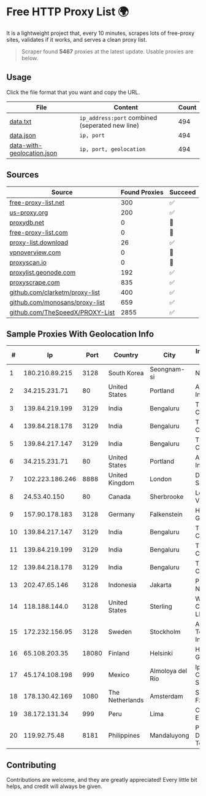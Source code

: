 
# Free HTTP Proxy List 🌍

It is a lightweight project that, every 10 minutes, scrapes lots of free-proxy sites, validates if it works, and serves a clean proxy list.


> Scraper found **5467** proxies at the latest update. Usable proxies are below.

## Usage

Click the file format that you want and copy the URL.


|File|Content|Count|
|----|-------|-----|
|[data.txt](https://raw.githubusercontent.com/themiralay/Proxy-List-World/master/data.txt)|`ip_address:port` combined (seperated new line)|494|
|[data.json](https://raw.githubusercontent.com/themiralay/Proxy-List-World/master/data.json)|`ip, port`|494|
|[data-with-geolocation.json](https://raw.githubusercontent.com/themiralay/Proxy-List-World/master/data-with-geolocation.json)|`ip, port, geolocation`|494|

## Sources

|Source|Found Proxies|Succeed|
|------|-------------|-------|
|[free-proxy-list.net](https://free-proxy-list.net)|300|✅|
|[us-proxy.org](https://www.us-proxy.org)|200|✅|
|[proxydb.net](http://proxydb.net)|0|🚫|
|[free-proxy-list.com](https://free-proxy-list.com/?page=&port=&type%5B%5D=http&type%5B%5D=https&up_time=0&search=Search)|0|🚫|
|[proxy-list.download](https://www.proxy-list.download/HTTP)|26|✅|
|[vpnoverview.com](https://vpnoverview.com/privacy/anonymous-browsing/free-proxy-servers)|0|🚫|
|[proxyscan.io](https://www.proxyscan.io)|0|🚫|
|[proxylist.geonode.com](https://proxylist.geonode.com/api/proxy-list?limit=300&page=1&sort_by=lastChecked&sort_type=desc&protocols=http,https)|192|✅|
|[proxyscrape.com](https://api.proxyscrape.com/v2/?request=displayproxies&protocol=http&timeout=10000&country=all&ssl=all&anonymity=all)|835|✅|
|[github.com/clarketm/proxy-list](https://raw.githubusercontent.com/clarketm/proxy-list/master/proxy-list-raw.txt)|400|✅|
|[github.com/monosans/proxy-list](https://raw.githubusercontent.com/monosans/proxy-list/main/proxies/http.txt)|659|✅|
|[github.com/TheSpeedX/PROXY-List](https://raw.githubusercontent.com/TheSpeedX/PROXY-List/master/http.txt)|2855|✅|


## Sample Proxies With Geolocation Info

|#|Ip|Port|Country|City|Internet Service Provider|
|-|--|----|-------|----|-------------------------|
|1|180.210.89.215|3128|South Korea|Seongnam-si|NHNCLOUD|
|2|34.215.231.71|80|United States|Portland|Amazon.com, Inc.|
|3|139.84.219.199|3129|India|Bengaluru|The Constant Company, LLC|
|4|139.84.218.178|3129|India|Bengaluru|The Constant Company, LLC|
|5|139.84.217.147|3129|India|Bengaluru|The Constant Company, LLC|
|6|34.215.231.71|80|United States|Portland|Amazon.com, Inc.|
|7|102.223.186.246|8888|United Kingdom|London|Dedicated Servers|
|8|24.53.40.150|80|Canada|Sherbrooke|Le Groupe Videotron Ltee|
|9|157.90.178.183|3128|Germany|Falkenstein|Hetzner Online GmbH|
|10|139.84.217.147|3129|India|Bengaluru|The Constant Company, LLC|
|11|139.84.219.199|3129|India|Bengaluru|The Constant Company, LLC|
|12|139.84.218.178|3129|India|Bengaluru|The Constant Company, LLC|
|13|202.47.65.146|3128|Indonesia|Jakarta|PT Filltech Antar Nusa|
|14|118.188.144.0|3128|United States|Sterling|Windstream Communications LLC|
|15|172.232.156.95|3128|Sweden|Stockholm|Akamai Technologies, Inc.|
|16|65.108.203.35|18080|Finland|Helsinki|Hetzner Online GmbH|
|17|45.174.108.198|999|Mexico|Almoloya del Río|Iptvtel Comunicaciones S De RL De CV|
|18|178.130.42.169|1080|The Netherlands|Amsterdam|Servers Tech Fzco|
|19|38.172.131.34|999|Peru|Lima|Conex TV E.I.R.L.|
|20|119.92.75.48|8181|Philippines|Mandaluyong|Philippine Long Distance Telephone Co.|



## Contributing

Contributions are welcome, and they are greatly appreciated! Every
little bit helps, and credit will always be given.

